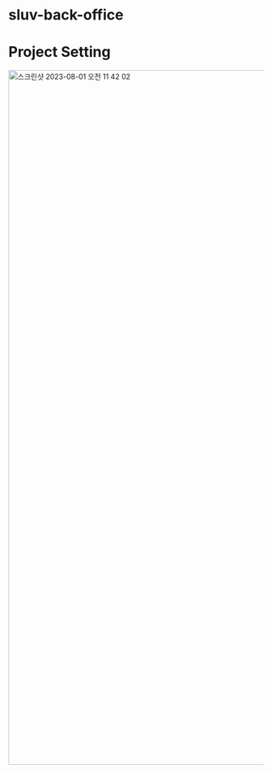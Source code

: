 # sluv-back-office
# Project Setting
<img width="1369" alt="스크린샷 2023-08-01 오전 11 42 02" src="https://github.com/CELEBIT/sluv-back-office/assets/101792740/c7d70635-9f84-44e2-999f-32d6c739b432">
